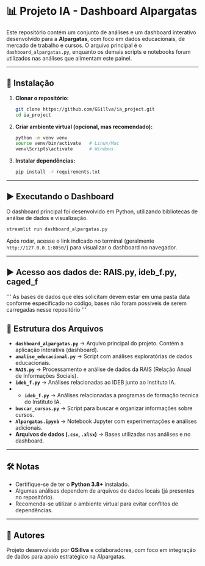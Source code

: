 # 📊 Projeto IA - Dashboard Alpargatas

Este repositório contém um conjunto de análises e um dashboard interativo desenvolvido para a **Alpargatas**, com foco em dados educacionais, de mercado de trabalho e cursos. O arquivo principal é o `dashboard_alpargatas.py`, enquanto os demais scripts e notebooks foram utilizados nas análises que alimentam este painel.

---

## 🚀 Instalação

1. **Clonar o repositório:**

   ```bash
   git clone https://github.com/GSillva/ia_project.git
   cd ia_project
   ```

2. **Criar ambiente virtual (opcional, mas recomendado):**

   ```bash
   python -m venv venv
   source venv/bin/activate   # Linux/Mac
   venv\Scripts\activate      # Windows
   ```

3. **Instalar dependências:**

   ```bash
   pip install -r requirements.txt
   ```

---

## ▶️ Executando o Dashboard

O dashboard principal foi desenvolvido em Python, utilizando bibliotecas de análise de dados e visualização.

```bash
streamlit run dashboard_alpargatas.py
```

Após rodar, acesse o link indicado no terminal (geralmente `http://127.0.0.1:8050/`) para visualizar o dashboard no navegador.

---

## ▶️ Acesso aos dados de: RAIS.py, ideb_f.py, caged_f

'''
As bases de dados que eles solicitam devem estar em uma pasta data conforme especificado no código, bases não foram possíveis de serem carregadas nesse repositório
'''
## 📂 Estrutura dos Arquivos

* **`dashboard_alpargatas.py`** → Arquivo principal do projeto. Contém a aplicação interativa (dashboard).
* **`analise_educacional.py`** → Script com análises exploratórias de dados educacionais.
* **`RAIS.py`** → Processamento e análise de dados da RAIS (Relação Anual de Informações Sociais).
* **`ideb_f.py`** → Análises relacionadas ao IDEB junto ao Instituto IA.
* * **`ideb_f.py`** → Análises relacionadas a programas de formação tecnica do Instituto IA.
* **`buscar_cursos.py`** → Script para buscar e organizar informações sobre cursos.
* **`Alpargatas.ipynb`** → Notebook Jupyter com experimentações e análises adicionais.
* **Arquivos de dados (`.csv`, `.xlsx`)** → Bases utilizadas nas análises e no dashboard.

---

## 🛠️ Notas

* Certifique-se de ter o **Python 3.8+** instalado.
* Algumas análises dependem de arquivos de dados locais (já presentes no repositório).
* Recomenda-se utilizar o ambiente virtual para evitar conflitos de dependências.

---

## 📌 Autores

Projeto desenvolvido por **GSillva** e colaboradores, com foco em integração de dados para apoio estratégico na Alpargatas.

